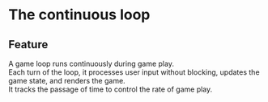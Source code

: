 # The continuous loop

## Feature
  
  A game loop runs continuously during game play.  
  Each turn of the loop, it processes user input without blocking,
  updates the game state, and renders the game.  
  It tracks the passage of time to control the rate of game play.
